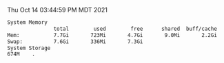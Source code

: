 Thu Oct 14 03:44:59 PM MDT 2021
```bash
System Memory
               total        used        free      shared  buff/cache   available
Mem:           7.7Gi       723Mi       4.7Gi       9.0Mi       2.2Gi       6.6Gi
Swap:          7.6Gi       336Mi       7.3Gi
System Storage
674M	.
```
```bash
